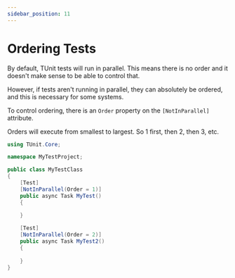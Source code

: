 ```yaml
---
sidebar_position: 11
---
```


# Ordering Tests

By default, TUnit tests will run in parallel. This means there is no order and it doesn't make sense to be able to control that.

However, if tests aren't running in parallel, they can absolutely be ordered, and this is necessary for some systems.

To control ordering, there is an `Order` property on the `[NotInParallel]` attribute.

Orders will execute from smallest to largest. So 1 first, then 2, then 3, etc.

```csharp
using TUnit.Core;

namespace MyTestProject;

public class MyTestClass
{
    [Test]
    [NotInParallel(Order = 1)]
    public async Task MyTest()
    {
        
    }

    [Test]
    [NotInParallel(Order = 2)]
    public async Task MyTest2()
    {
        
    }
}
```